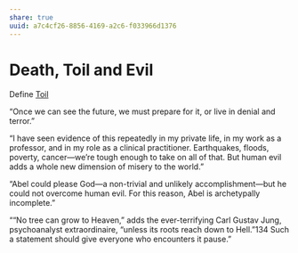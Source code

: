 ```yaml
---
share: true
uuid: a7c4cf26-8856-4169-a2c6-f033966d1376
---
```


# Death, Toil and Evil
Define [Toil](/undefined)

“Once we can see the future, we must prepare for it, or live in denial and terror.”

“I have seen evidence of this repeatedly in my private life, in my work as a professor, and in my role as a clinical practitioner. Earthquakes, floods, poverty, cancer—we’re tough enough to take on all of that. But human evil adds a whole new dimension of misery to the world.”

“Abel could please God—a non-trivial and unlikely accomplishment—but he could not overcome human evil. For this reason, Abel is archetypally incomplete.”

““No tree can grow to Heaven,” adds the ever-terrifying Carl Gustav Jung, psychoanalyst extraordinaire, “unless its roots reach down to Hell.”134 Such a statement should give everyone who encounters it pause.”
